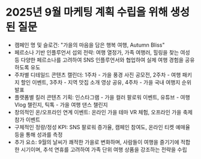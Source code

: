 # 2025년 9월 마케팅 계획 수립을 위해 생성된 질문

- 캠페인 명 및 슬로건: "가을의 마음을 담은 행복 여행, Autumn Bliss"
- 페르소나 기반 인플루언서 섭외 전략: 여행 열정가, 가족 여행러, 힐링을 찾는 여성 등 다양한 페르소나를 고려하여 SNS 인플루언서와 협업하여 실제 여행 경험을 공유하도록 유도
- 주차별 디테일드 콘텐츠 캘린더: 1주차 - 가을 풍경 사진 공모전, 2주차 - 여행 패키지 할인 이벤트, 3주차 - 지역 맛집 소개 영상 공유, 4주차 - 가을 국내 여행지 순위 발표
- 플랫폼별 킬러 콘텐츠 기획: 인스타그램 - 가을 컬러 팔로워 이벤트, 유튜브 - 여행 Vlog 챌린지, 틱톡 - 가을 여행 댄스 챌린지
- 창의적인 온/오프라인 연계 이벤트: 온라인 가을 테마 VR 체험, 오프라인 가을 축제 참가 이벤트
- 구체적인 정량/정성 KPI: SNS 팔로워 증가율, 캠페인 참여도, 온라인 티켓 예매율 등을 통해 성과를 측정
- 추가 요소: 9월의 날씨가 쾌적한 가을로 변화하며, 사람들이 여행을 즐기기에 적합한 시기이며, 추석 연휴를 고려하여 가족 단위 여행 상품을 강조하는 전략을 수립